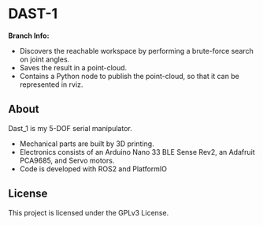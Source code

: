 # DAST-1

**Branch Info:**
* Discovers the reachable workspace by performing a brute-force search on joint angles.
* Saves the result in a point-cloud.
* Contains a Python node to publish the point-cloud, so that it can be represented in rviz.

## About
Dast_1 is my 5-DOF serial manipulator.
* Mechanical parts are built by 3D printing.
* Electronics consists of an Arduino Nano 33 BLE Sense Rev2, an Adafruit PCA9685, and Servo motors.
* Code is developed with ROS2 and PlatformIO


## License
This project is licensed under the GPLv3 License.
